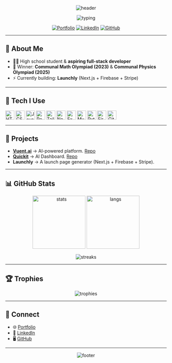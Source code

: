 <!-- Header Wave -->
<p align="center">
  <img src="https://capsule-render.vercel.app/api?type=waving&color=0:00c6ff,100:0072ff&height=180&section=header&text=Laurent%20Maxhuni&fontSize=48&fontColor=ffffff&fontAlignY=35&animation=fadeIn&desc=Full-Stack%20Dev%20%7C%20AI%20Enthusiast%20%7C%20Olympiad%20Winner&descAlignY=58&descAlign=50&descSize=20" alt="header"/>
</p>

<!-- Typing animation -->
<p align="center">
  <img src="https://readme-typing-svg.demolab.com?font=Fira+Code&size=22&duration=2600&pause=300&center=true&vCenter=true&width=900&color=00c6ff&lines=High+school+dev+who+loves+shipping+projects;React+%7C+Node.js+%7C+MySQL+%7C+Tailwind;Building+Launchly+and+AI+tools;Math+%26+Physics+Olympiad+Winner" alt="typing"/>
</p>

<!-- Links -->
<p align="center">
  <a href="https://laurentmaxhuni.netlify.app"><img alt="Portfolio" src="https://img.shields.io/badge/Portfolio-00c6ff?style=for-the-badge&logo=vercel&logoColor=white"></a>
  <a href="https://www.linkedin.com/in/laurent-maxhuni-56a394304/"><img alt="LinkedIn" src="https://img.shields.io/badge/LinkedIn-0077b5?style=for-the-badge&logo=linkedin&logoColor=white"></a>
  <a href="https://github.com/LaurentMaxhuni"><img alt="GitHub" src="https://img.shields.io/badge/GitHub-000?style=for-the-badge&logo=github"></a>
</p>

---

## 👋 About Me
- 🧑‍💻 High school student & **aspiring full-stack developer**  
- 🧠 Winner: **Communal Math Olympiad (2023)** & **Communal Physics Olympiad (2025)**  
- ⚡ Currently building: **Launchly** (Next.js + Firebase + Stripe)  

---

## 🧰 Tech I Use
<p>
  <img alt="HTML5" height="28" src="https://cdn.jsdelivr.net/gh/devicons/devicon/icons/html5/html5-original.svg"/> 
  <img alt="CSS3" height="28" src="https://cdn.jsdelivr.net/gh/devicons/devicon/icons/css3/css3-original.svg"/> 
  <img alt="JavaScript" height="28" src="https://cdn.jsdelivr.net/gh/devicons/devicon/icons/javascript/javascript-original.svg"/> 
  <img alt="React" height="28" src="https://cdn.jsdelivr.net/gh/devicons/devicon/icons/react/react-original.svg"/>
  <img alt="Tailwind" height="28" src="https://cdn.jsdelivr.net/gh/devicons/devicon/icons/tailwindcss/tailwindcss-plain.svg"/>
  <img alt="Node.js" height="28" src="https://cdn.jsdelivr.net/gh/devicons/devicon/icons/nodejs/nodejs-original.svg"/>
  <img alt="Express" height="28" src="https://cdn.jsdelivr.net/gh/devicons/devicon/icons/express/express-original.svg"/>
  <img alt="MySQL" height="28" src="https://cdn.jsdelivr.net/gh/devicons/devicon/icons/mysql/mysql-original.svg"/>
  <img alt="Python" height="28" src="https://cdn.jsdelivr.net/gh/devicons/devicon/icons/python/python-original.svg"/>
  <img alt="Firebase" height="28" src="https://cdn.jsdelivr.net/gh/devicons/devicon/icons/firebase/firebase-plain.svg"/>
  <img alt="Git" height="28" src="https://cdn.jsdelivr.net/gh/devicons/devicon/icons/git/git-original.svg"/>
</p>

---

## 🚀 Projects
- **[Vuent.ai](https://vuentai.netlify.app)** → AI-powered platform. [Repo](https://github.com/LaurentMaxhuni/Vuent.ai)  
- **[Quickit](https://quickit.netlify.app)** → AI Dashboard. [Repo](https://github.com/LaurentMaxhuni/ai-dashboard)  
- **Launchly** → A launch page generator (Next.js + Firebase + Stripe).  

---

## 📊 GitHub Stats
<p align="center">
  <img height="165" src="https://github-readme-stats.vercel.app/api?username=LaurentMaxhuni&show_icons=true&theme=blue-green" alt="stats"/>
  <img height="165" src="https://github-readme-stats.vercel.app/api/top-langs/?username=LaurentMaxhuni&layout=compact&theme=blue-green" alt="langs"/>
</p>

<p align="center">
  <img src="https://streak-stats.demolab.com?user=LaurentMaxhuni&theme=blue-green" alt="streaks"/>
</p>

---

## 🏆 Trophies
<p align="center">
  <img src="https://github-profile-trophy.vercel.app/?username=LaurentMaxhuni&theme=onestar&no-bg=true&no-frame=true&column=6" alt="trophies"/>
</p>

---

## 🤝 Connect
- 🌐 [Portfolio](https://laurentmaxhuni.netlify.app)  
- 💼 [LinkedIn](https://www.linkedin.com/in/laurent-maxhuni-56a394304/)  
- 🖥 [GitHub](https://github.com/LaurentMaxhuni)  

---

<!-- Footer Wave -->
<p align="center">
  <img src="https://capsule-render.vercel.app/api?type=waving&color=0:0072ff,100:00c6ff&height=120&section=footer" alt="footer"/>
</p>
